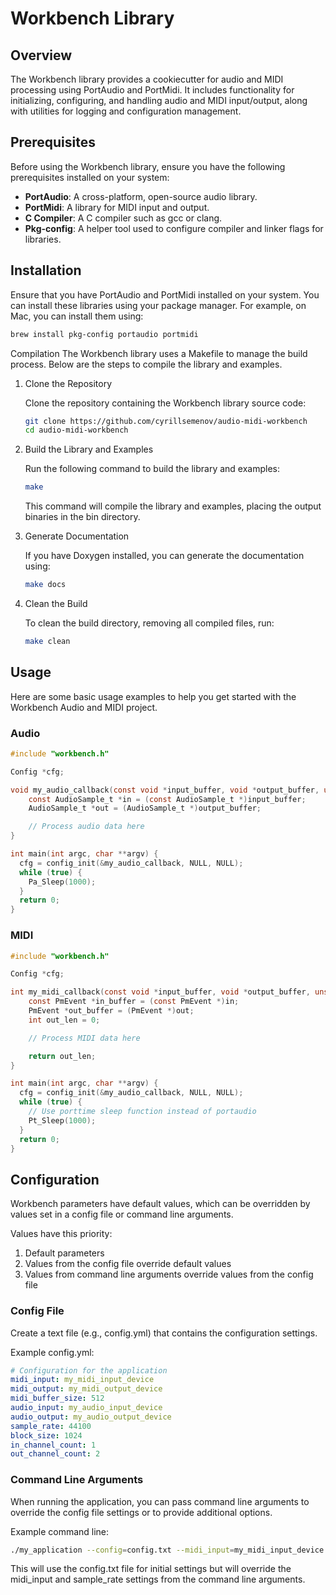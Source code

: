 # Workbench Library

## Overview

The Workbench library provides a cookiecutter for audio and MIDI processing using PortAudio and PortMidi. It includes functionality for initializing, configuring, and handling audio and MIDI input/output, along with utilities for logging and configuration management.

## Prerequisites

Before using the Workbench library, ensure you have the following prerequisites installed on your system:

- **PortAudio**: A cross-platform, open-source audio library.
- **PortMidi**: A library for MIDI input and output.
- **C Compiler**: A C compiler such as gcc or clang.
- **Pkg-config**: A helper tool used to configure compiler and linker flags for libraries.

## Installation

Ensure that you have PortAudio and PortMidi installed on your system. You can install these libraries using your package manager. For example, on Mac, you can install them using:

```bash
brew install pkg-config portaudio portmidi
```

Compilation
The Workbench library uses a Makefile to manage the build process. Below are the steps to compile the library and examples.

1. Clone the Repository

   Clone the repository containing the Workbench library source code:

   ```bash
   git clone https://github.com/cyrillsemenov/audio-midi-workbench
   cd audio-midi-workbench
   ```

2. Build the Library and Examples

   Run the following command to build the library and examples:

   ```bash
   make
   ```

   This command will compile the library and examples, placing the output binaries in the bin directory.

3. Generate Documentation

   If you have Doxygen installed, you can generate the documentation using:

   ```bash
   make docs
   ```

4. Clean the Build

   To clean the build directory, removing all compiled files, run:

   ```bash
   make clean
   ```

## Usage

Here are some basic usage examples to help you get started with the Workbench Audio and MIDI project.

### Audio

```c
#include "workbench.h"

Config *cfg;

void my_audio_callback(const void *input_buffer, void *output_buffer, unsigned long block_size, void *user_data) {
    const AudioSample_t *in = (const AudioSample_t *)input_buffer;
    AudioSample_t *out = (AudioSample_t *)output_buffer;

    // Process audio data here
}

int main(int argc, char **argv) {
  cfg = config_init(&my_audio_callback, NULL, NULL);
  while (true) {
    Pa_Sleep(1000);
  }
  return 0;
}
```

### MIDI

```c
#include "workbench.h"

Config *cfg;

int my_midi_callback(const void *input_buffer, void *output_buffer, unsigned long block_size, void *user_data) {
    const PmEvent *in_buffer = (const PmEvent *)in;
    PmEvent *out_buffer = (PmEvent *)out;
    int out_len = 0;

    // Process MIDI data here

    return out_len;
}

int main(int argc, char **argv) {
  cfg = config_init(&my_audio_callback, NULL, NULL);
  while (true) {
    // Use porttime sleep function instead of portaudio
    Pt_Sleep(1000);
  }
  return 0;
}
```

## Configuration

Workbench parameters have default values, which can be overridden by values set in a config file or command line arguments.

Values have this priority:

1. Default parameters
2. Values from the config file override default values
3. Values from command line arguments override values from the config file

### Config File

Create a text file (e.g., config.yml) that contains the configuration settings.

Example config.yml:

```yaml
# Configuration for the application
midi_input: my_midi_input_device
midi_output: my_midi_output_device
midi_buffer_size: 512
audio_input: my_audio_input_device
audio_output: my_audio_output_device
sample_rate: 44100
block_size: 1024
in_channel_count: 1
out_channel_count: 2
```

### Command Line Arguments

When running the application, you can pass command line arguments to override the config file settings or to provide additional options.

Example command line:

```bash
./my_application --config=config.txt --midi_input=my_midi_input_device --sample_rate=48000
```

This will use the config.txt file for initial settings but will override the midi_input and sample_rate settings from the command line arguments.
